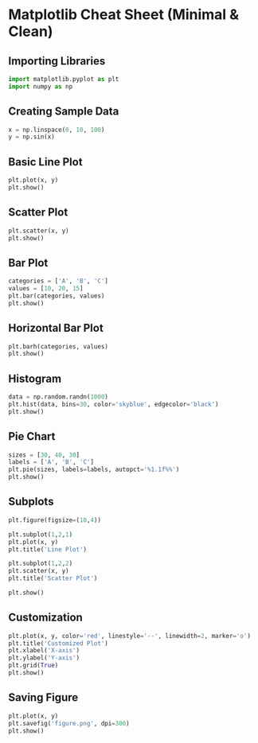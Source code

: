 # Matplotlib Cheat Sheet (Minimal & Clean)

## Importing Libraries

```python
import matplotlib.pyplot as plt
import numpy as np
```

## Creating Sample Data

```python
x = np.linspace(0, 10, 100)
y = np.sin(x)
```

## Basic Line Plot

```python
plt.plot(x, y)
plt.show()
```

## Scatter Plot

```python
plt.scatter(x, y)
plt.show()
```

## Bar Plot

```python
categories = ['A', 'B', 'C']
values = [10, 20, 15]
plt.bar(categories, values)
plt.show()
```

## Horizontal Bar Plot

```python
plt.barh(categories, values)
plt.show()
```

## Histogram

```python
data = np.random.randn(1000)
plt.hist(data, bins=30, color='skyblue', edgecolor='black')
plt.show()
```

## Pie Chart

```python
sizes = [30, 40, 30]
labels = ['A', 'B', 'C']
plt.pie(sizes, labels=labels, autopct='%1.1f%%')
plt.show()
```

## Subplots

```python
plt.figure(figsize=(10,4))

plt.subplot(1,2,1)
plt.plot(x, y)
plt.title('Line Plot')

plt.subplot(1,2,2)
plt.scatter(x, y)
plt.title('Scatter Plot')

plt.show()
```

## Customization

```python
plt.plot(x, y, color='red', linestyle='--', linewidth=2, marker='o')
plt.title('Customized Plot')
plt.xlabel('X-axis')
plt.ylabel('Y-axis')
plt.grid(True)
plt.show()
```

## Saving Figure

```python
plt.plot(x, y)
plt.savefig('figure.png', dpi=300)
plt.show()
```
